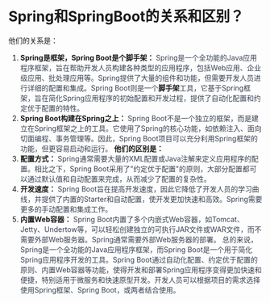 # Spring和SpringBoot的关系和区别？
他们的关系是：
1. **Spring是框架，Spring Boot是个脚手架：**<font style="color:rgb(55, 65, 81);"> Spring是一个全功能的Java应用程序框架，旨在帮助开发人员构建各种类型的应用程序，包括Web应用、企业级应用、批处理应用等。Spring提供了大量的组件和功能，但需要开发人员进行详细的配置和集成。Spring Boot则是一个</font>**脚手架**<font style="color:rgb(55, 65, 81);">工具，它基于Spring框架，旨在简化Spring应用程序的初始配置和开发过程，提供了自动化配置和约定优于配置的特性。</font>
2. **Spring Boot构建在Spring之上：**<font style="color:rgb(55, 65, 81);"> Spring Boot不是一个独立的框架，而是建立在Spring框架之上的工具。它使用了Spring的核心功能，如依赖注入、面向切面编程、事务管理等。因此，Spring Boot项目可以充分利用Spring框架的功能，但更容易启动和运行。</font>
**他们的区别是：**
1. **配置方式：**<font style="color:rgb(55, 65, 81);"> Spring通常需要大量的XML配置或Java注解来定义应用程序的配置。相比之下，Spring Boot采用了"约定优于配置"的原则，大部分配置都可以通过默认值和自动配置来完成，从而减少了配置的复杂性。</font>
2. **开发速度：**<font style="color:rgb(55, 65, 81);"> Spring Boot旨在提高开发速度，因此它降低了开发人员的学习曲线，并提供了内置的Starter和自动配置，使开发更加快速和高效。Spring需要更多的手动配置和集成工作。</font>
3. **内置Web容器：**<font style="color:rgb(55, 65, 81);"> Spring Boot内置了多个内嵌式Web容器，如Tomcat、Jetty、Undertow等，可以轻松创建独立的可执行JAR文件或WAR文件，而不需要外部Web服务器。Spring通常需要外部Web服务器的部署。</font>
<font style="color:rgb(55, 65, 81);">总的来说，Spring是一个全功能的Java应用程序框架，而Spring Boot是一个用于简化Spring应用程序开发的工具。Spring Boot通过自动化配置、约定优于配置的原则、内置Web容器等功能，使得开发和部署Spring应用程序变得更加快速和便捷，特别适用于微服务和快速原型开发。开发人员可以根据项目的需求选择使用Spring框架、Spring Boot，或两者结合使用。</font>
